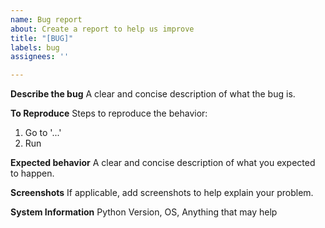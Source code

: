 ```yaml
---
name: Bug report
about: Create a report to help us improve
title: "[BUG]"
labels: bug
assignees: ''

---
```


**Describe the bug**
A clear and concise description of what the bug is.

**To Reproduce**
Steps to reproduce the behavior:
1. Go to '...'
2. Run

**Expected behavior**
A clear and concise description of what you expected to happen.

**Screenshots**
If applicable, add screenshots to help explain your problem.

**System Information**
Python Version, OS, Anything that may help
